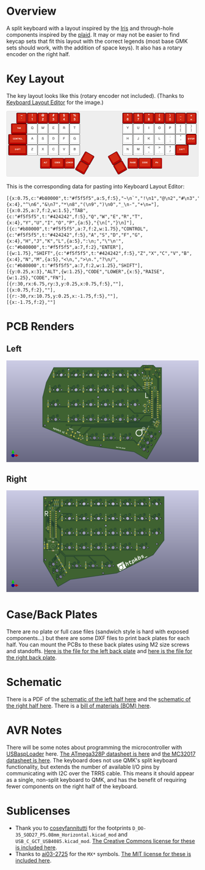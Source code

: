 # Overview

A split keyboard with a layout inspired by the [Iris](https://keeb.io/products/iris-keyboard-split-ergonomic-keyboard) and through-hole components inspired by the [plaid](https://github.com/hsgw/plaid). It may or may not be easier to find keycap sets that fit this layout with the correct legends (most base GMK sets should work, with the addition of space keys). It also has a rotary encoder on the right half.

# Key Layout

The key layout looks like this (rotary encoder not included). (Thanks to [Keyboard Layout Editor](http://www.keyboard-layout-editor.com/) for the image.)

![Key layout](assets/layout.png)

This is the corresponding data for pasting into Keyboard Layout Editor:

```
[{x:0.75,c:"#b80000",t:"#f5f5f5",a:5,f:5},"~\n`","!\n1","@\n2","#\n3","$\n4","%\n5",{x:4},"^\n6","&\n7","*\n8","(\n9",")\n0","_\n-","+\n="],
[{x:0.25,a:7,f:2,w:1.5},"TAB",{c:"#f5f5f5",t:"#424242",f:5},"Q","W","E","R","T",{x:4},"Y","U","I","O","P",{a:5},"{\n[","}\n]"],
[{c:"#b80000",t:"#f5f5f5",a:7,f:2,w:1.75},"CONTROL",{c:"#f5f5f5",t:"#424242",f:5},"A","S","D","F","G",{x:4},"H","J","K","L",{a:5},":\n;","\"\n'",{c:"#b80000",t:"#f5f5f5",a:7,f:2},"ENTER"],
[{w:1.75},"SHIFT",{c:"#f5f5f5",t:"#424242",f:5},"Z","X","C","V","B",{x:4},"N","M",{a:5},"<\n,",">\n.","?\n/",{c:"#b80000",t:"#f5f5f5",a:7,f:2,w:1.25},"SHIFT"],
[{y:0.25,x:3},"ALT",{w:1.25},"CODE","LOWER",{x:5},"RAISE",{w:1.25},"CODE","FN"],
[{r:30,rx:6.75,ry:3,y:0.25,x:0.75,f:5},""],
[{x:0.75,f:2},""],
[{r:-30,rx:10.75,y:0.25,x:-1.75,f:5},""],
[{x:-1.75,f:2},""]
```

# PCB Renders

## Left

![Left PCB front](assets/front-left.png)

## Right

![Right PCB front](assets/front-right.png)

# Case/Back Plates

There are no plate or full case files (sandwich style is hard with exposed components...) but there are some DXF files to print back plates for each half. You can mount the PCBs to these back plates using M2 size screws and standoffs. [Here is the file for the left back plate](assets/case-left.dxf) and [here is the file for the right back plate](assets/case-right.dxf).

# Schematic

There is a PDF of the [schematic of the left half here](assets/schematic-left.pdf) and the [schematic of the right half here](assets/schematic-right.pdf). There is a [bill of materials (BOM) here](BOM.md).

# AVR Notes

There will be some notes about programming the microcontroller with [USBaspLoader](https://github.com/baerwolf/USBaspLoader) here. [The ATmega328P datasheet is here](https://ww1.microchip.com/downloads/en/DeviceDoc/Atmel-7810-Automotive-Microcontrollers-ATmega328P_Datasheet.pdf) and [the MC32017 datasheet is here](https://ww1.microchip.com/downloads/en/devicedoc/20001952c.pdf). The keyboard does not use QMK's split keyboard functionality, but extends the number of available I/O pins by communicating with I2C over the TRRS cable. This means it should appear as a single, non-split keyboard to QMK, and has the benefit of requiring fewer components on the right half of the keyboard.

# Sublicenses

* Thank you to [coseyfannitutti](https://github.com/coseyfannitutti) for the footprints `D_DO-35_SOD27_P5.08mm_Horizontal.kicad_mod` and `USB_C_GCT_USB4085.kicad_mod`. [The Creative Commons license for these is included here](LICENSE.CFTKB).
* Thanks to [ai03-2725](https://github.com/ai03-2725) for the `MX*` symbols. [The MIT license for these is included here](LICENSE.ai03).
